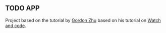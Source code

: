 ## TODO APP
Project based on the tutorial by [Gordon Zhu](https://github.com/gordonmzhu) based on his tutorial on [Watch and code](http://watchandcode.com).
